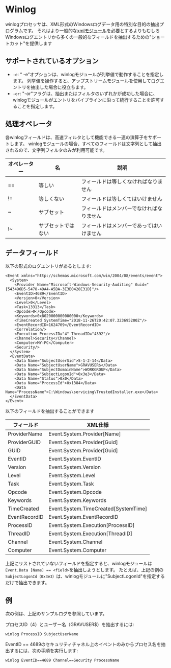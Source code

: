 # Winlog

winlogプロセッサは、XML形式のWindowsログデータ用の特別な目的の抽出プログラムです。  それはより一般的な[xmlモジュール](/#!search/xml/xml.md)を必要とするよりもむしろWindowsログエントリから多くの一般的なフィールドを抽出するための"ショートカット"を提供します

## サポートされているオプション

* `-e`: “ -e”オプションは、winlogモジュールが列挙値で動作することを指定します。  列挙値を操作すると、アップストリームモジュールを使用してログエントリを抽出した場合に役立ちます。
* `-or`: "-or"フラグは、抽出またはフィルタのいずれかが成功した場合に、winlogモジュールがエントリをパイプラインに沿って続行することを許可することを指定します。

## 処理オペレータ

各winlogフィールドは、高速フィルタとして機能できる一連の演算子をサポートします。  winlogモジュールの場合、すべてのフィールドは文字列として抽出されるので、文字列フィルタのみが利用可能です。

| オペレーター | 名 | 説明
|----------|------|-------------
| == | 等しい | フィールドは等しくなければなりません
| != | 等しくない | フィールドは等しくてはいけません
| ~ | サブセット | フィールドはメンバーでなければなりません
| !~ | サブセットではない | フィールドはメンバーであってはいけません

## データフィールド

以下の形式のログエントリがあるとします:

```
<Event xmlns="http://schemas.microsoft.com/win/2004/08/events/event">
  <System>
    <Provider Name="Microsoft-Windows-Security-Auditing" Guid="{543496D5-5478-49A4-A5BA-3E3B0428E31D}"/>
    <EventID>4689</EventID>
    <Version>0</Version>
    <Level>0</Level>
    <Task>13313</Task>
    <Opcode>0</Opcode>
    <Keywords>0x8020000000000000</Keywords>
    <TimeCreated SystemTime="2018-11-26T20:42:07.323695200Z"/>
    <EventRecordID>1624709</EventRecordID>
    <Correlation/>
    <Execution ProcessID="4" ThreadID="4392"/>
    <Channel>Security</Channel>
    <Computer>MY-PC</Computer>
    <Security/>
  </System>
  <EventData>
    <Data Name="SubjectUserSid">S-1-2-14</Data>
    <Data Name="SubjectUserName">GRAVUSER$</Data>
    <Data Name="SubjectDomainName">WORKGROUP</Data>
    <Data Name="SubjectLogonId">0x3e3</Data>
    <Data Name="Status">0x0</Data>
    <Data Name="ProcessId">0x1384</Data>
    <Data Name="ProcessName">C:\Windows\servicing\TrustedInstaller.exe</Data>
  </EventData>
</Event>
```

以下のフィールドを抽出することができます

| フィールド | XML仕様 |
|-------|----------|
| ProviderName | Event.System.Provider[Name] |
| ProviderGUID | Event.System.Provider[Guid] |
| GUID | Event.System.Provider[Guid] |
| EventID | Event.System.EventID |
| Version | Event.System.Version |
| Level | Event.System.Level |
| Task | Event.System.Task |
| Opcode | Event.System.Opcode |
| Keywords | Event.System.Keywords |
| TimeCreated | Event.System.TimeCreated[SystemTime] |
| EventRecordID | Event.System.EventRecordID |
| ProcessID | Event.System.Execution[ProcessID] |
| ThreadID | Event.System.Execution[ThreadID] |
| Channel | Event.System.Channel |
| Computer | Event.System.Computer |

上記にリストされていないフィールドを指定すると、winlogモジュールは`Event.Data [Name] == <field>`を抽出しようとします。 たとえば、上記の例の`SubjectLogonId（0x3e3）`は、winlogモジュールに"SubjectLogonId"を指定するだけで抽出できます。

## 例

次の例は、上記のサンプルログを参照しています。

プロセスID（4）とユーザー名（GRAVUSER$）を抽出するには:

```
winlog ProcessID SubjectUserName
```

EventID == 4689のセキュリティチャネル上のイベントのみからプロセス名を抽出するには、次の手順を実行します:

```
winlog EventID==4689 Channel==Security ProcessName
```
